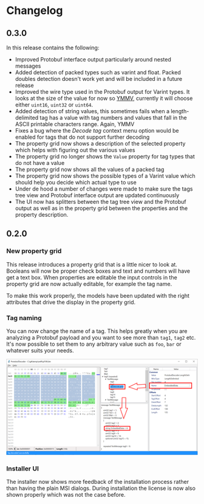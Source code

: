# Changelog

## 0.3.0

In this release contains the following:

- Improved Protobuf interface output particularly around nested messages
- Added detection of packed types such as varint and float. Packed doubles detection doesn't work yet and will be included in a future release
- Improved the wire type used in the Protobuf output for Varint types. It looks at the size of the value for now so [YMMV](http://www.catb.org/jargon/html/Y/YMMV.html), currently it will choose either `uint16`, `uint32` or `uint64`.
- Added detection of string values, this sometimes fails when a length-delimited tag has a value with tag numbers and values that fall in the ASCII printable characters range. Again, YMMV
- Fixes a bug where the _Decode tag_ context menu option would be enabled for tags that do not support further decoding
- The property grid now shows a description of the selected property which helps with figuring out the various values
- The property grid no longer shows the `Value` property for tag types that do not have a value
- The property grid now shows all the values of a packed tag
- The property grid now shows the possible types of a Varint value which should help you decide which actual type to use
- Under de hood a number of changes were made to make sure the tags tree view and Protobuf interface output are updated continuously
- The UI now has splitters between the tag tree view and the Protobuf output as well as in the property grid between the properties and the property description.


## 0.2.0

### New property grid

This release introduces a property grid that is a little nicer to look at. Booleans will now be proper check boxes and text and numbers will have get a text box.
When properties are editable the input controls in the property grid are now actually editable, for example the tag name.

To make this work properly, the models have been updated with the right attributes that drive the display in the property grid.

### Tag naming

You can now change the name of a tag. This helps greatly when you are analyzing a Protobuf payload and you want to see more than `tag1`, `tag2` etc. 
It's now possible to set them to any arbitrary value such as `foo`, `bar` or whatever suits your needs.

![screenshot showing tag rename feature](change-tag-name.png)

### Installer UI

The installer now shows more feedback of the installation process rather than having the plain MSI dialogs.
During installation the license is now also shown properly which was not the case before.